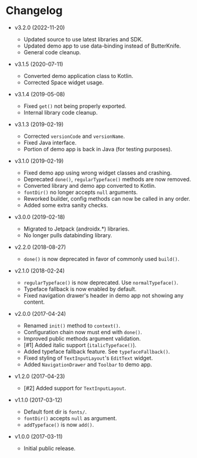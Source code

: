 Changelog
=========

 * v3.2.0 (2022-11-20)
   - Updated source to use latest libraries and SDK.
   - Updated demo app to use data-binding instead of ButterKnife.
   - General code cleanup.
 
 * v3.1.5 (2020-07-11)
   - Converted demo application class to Kotlin.
   - Corrected Space widget usage.

 * v3.1.4 (2019-05-08)
   - Fixed `get()` not being properly exported.
   - Internal library code cleanup.

 * v3.1.3 (2019-02-19)
   - Corrected `versionCode` and `versionName`.
   - Fixed Java interface.
   - Portion of demo app is back in Java (for testing purposes).

 * v3.1.0 (2019-02-19)
   - Fixed demo app using wrong widget classes and crashing.
   - Deprecated `done()`, `regularTypeface()` methods are now removed.
   - Converted library and demo app converted to Kotlin.
   - `fontDir()` no longer accepts `null` arguments.
   - Reworked builder, config methods can now be called in any order.
   - Added some extra sanity checks.

 * v3.0.0 (2019-02-18)
   - Migrated to Jetpack (androidx.*) libraries.
   - No longer pulls databinding library.

 * v2.2.0 (2018-08-27)
   - `done()` is now deprecated in favor of commonly used `build()`.

 * v2.1.0 (2018-02-24)
   - `regularTypeface()` is now deprecated. Use `normalTypeface()`.
   - Typeface fallback is now enabled by default.
   - Fixed navigation drawer's header in demo app not showing any content.

 * v2.0.0 (2017-04-24)
   - Renamed `init()` method to `context()`.
   - Configuration chain now must end with `done()`.
   - Improved public methods argument validation.
   - [#1] Added italic support (`italicTypeface()`).
   - Added typeface fallback feature. See `typefaceFallback()`.
   - Fixed styling of `TextInputLayout`'s `EditText` widget.
   - Added `NavigationDrawer` and `Toolbar` to demo app.

 * v1.2.0 (2017-04-23)
   - [#2] Added support for `TextInputLayout`.

 * v1.1.0 (2017-03-12)
   - Default font dir is `fonts/`.
   - `fontDir()` accepts `null` as argument.
   - `addTypeface()` is now `add()`.

 * v1.0.0 (2017-03-11)
   - Initial public release.
